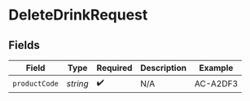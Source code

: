 # DeleteDrinkRequest


## Fields

| Field              | Type               | Required           | Description        | Example            |
| ------------------ | ------------------ | ------------------ | ------------------ | ------------------ |
| `productCode`      | *string*           | :heavy_check_mark: | N/A                | AC-A2DF3           |